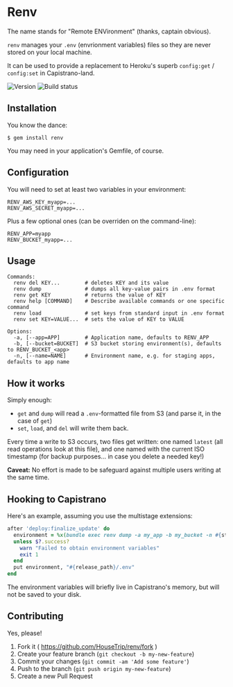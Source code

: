 # Renv

The name stands for "Remote ENVironment" (thanks, captain obvious).

`renv` manages your `.env` (envrionment variables) files so they are never stored on your local machine.

It can be used to provide a replacement to Heroku's superb `config:get` /
`config:set` in Capistrano-land.

![Version](https://badge.fury.io/rb/renv.svg)
![Build status](https://travis-ci.org/HouseTrip/renv.svg?branch=master)

## Installation

You know the dance:

    $ gem install renv

You may need in your application's Gemfile, of course.

## Configuration

You will need to set at least two variables in your environment:

    RENV_AWS_KEY_myapp=...
    RENV_AWS_SECRET_myapp=...

Plus a few optional ones (can be overriden on the command-line):

    RENV_APP=myapp
    RENV_BUCKET_myapp=...

## Usage

    Commands:
      renv del KEY...        # deletes KEY and its value
      renv dump              # dumps all key-value pairs in .env format
      renv get KEY           # returns the value of KEY
      renv help [COMMAND]    # Describe available commands or one specific command
      renv load              # set keys from standard input in .env format
      renv set KEY=VALUE...  # sets the value of KEY to VALUE

    Options:
      -a, [--app=APP]        # Application name, defaults to RENV_APP
      -b, [--bucket=BUCKET]  # S3 bucket storing environment(s), defaults to RENV_BUCKET_<app>
      -n, [--name=NAME]      # Environment name, e.g. for staging apps, defaults to app name

## How it works

Simply enough:

- `get` and `dump` will read a `.env`-formatted file from S3 (and parse it, in
  the case of `get`)
- `set`, `load`, and `del` will write them back.

Every time a write to S3 occurs, two files get written: one named `latest` (all
read operations look at this file), and one named with the current ISO timestamp
(for backup purposes... in case you delete a needed key!)

**Caveat:** No effort is made to be safeguard against multiple users writing at
the same time.


## Hooking to Capistrano

Here's an example, assuming you use the multistage extensions:

```ruby
after 'deploy:finalize_update' do
  environment = %x(bundle exec renv dump -a my_app -b my_bucket -n #{stage})
  unless $?.success?
    warn "Failed to obtain environment variables"
    exit 1
  end
  put environment, "#{release_path}/.env"
end
```

The environment variables will briefly live in Capistrano's memory, but will not
be saved to your disk.

## Contributing

Yes, please!

1. Fork it ( https://github.com/HouseTrip/renv/fork )
2. Create your feature branch (`git checkout -b my-new-feature`)
3. Commit your changes (`git commit -am 'Add some feature'`)
4. Push to the branch (`git push origin my-new-feature`)
5. Create a new Pull Request
